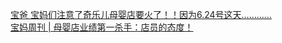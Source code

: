   
[宝爸 宝妈们注意了奇乐儿母婴店要火了！！因为6.24号这天…………](http://www.dianyue.me/archives/714/nxa10d4sx1jd2tfd/)  
[宝妈周刊 | 母婴店业绩第一杀手：店员的态度！](http://www.dianyue.me/archives/652/b6dnqbth49krfkac/)